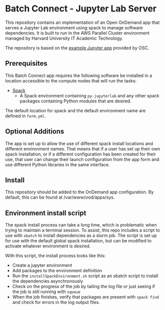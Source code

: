 # Batch Connect - Jupyter Lab Server

This repository contains an implementation of an Open OnDemand app that serves a Jupyter Lab environment using spack to manage software dependencies. It is built to run in the AWS Parallel Cluster environment managed by Harvard University IT Academic Technology.

The repository is based on the [example Jupyter app](https://github.com/OSC/bc_example_jupyter) provided by OSC.

## Prerequisites

This Batch Connect app requires the following software be installed in a location accessible to the compute nodes that will run the tasks:

- [Spack](https://spack.io/)
  - A Spack environment containing `py-jupyterlab` and any other spack packages containing Python modules that are desired.

The default location for spack and the default environment name are defined in `form.yml`.

## Optional Additions

The app is set up to allow the use of different spack install locations and different environment names. That means that if a user has set up their own spack installation, or if a different configuration has been created for their use, that user can change their launch configuration from the app form and use different Python libraries in the same interface.

## Install

This repository should be added to the OnDemand app configuration. By default, this can be found at /var/www/ood/apps/sys.

## Environment install script

The spack install process can take a long time, which is problematic when trying to maintain a terminal session. To assist, this repo includes a script to use with `sbatch` to install dependencies as a slurm job. The script is set up for use with the default global spack installation, but can be modified to activate whatever environment is desired.

With this script, the install process looks like this:
- Create a jupyter environment
- Add packages to the environment definition
- Run the `installSpackEnvironment.sh` script as an sbatch script to install the dependencies asynchronously
- Check on the progress of the job by tailing the log file or just seeing if the job is still running with `squeue`
- When the job finishes, verify that packages are present with `spack find` and check for errors in the log output files.
